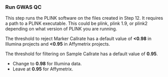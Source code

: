 ### Run GWAS QC

This step runs the PLINK software on the files created in Step 12. It requires a path to a PLINK executable. This could be plink, plink 1.9, or plink2 depending on what version of PLINK you are running.

The threshold to reject Marker Callrate has a default value of **&lt;0.98** in Illumina projects and **&lt;0.95** in Affymetrix projects.

The threshold for filtering on Sample Callrate has a default value of **0.95**.
- Change to **0.98** for Illumina data.
- Leave at **0.95** for Affymetrix.
